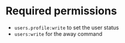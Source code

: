 # Required permissions

- `users.profile:write` to set the user status
- `users:write` for the away command
